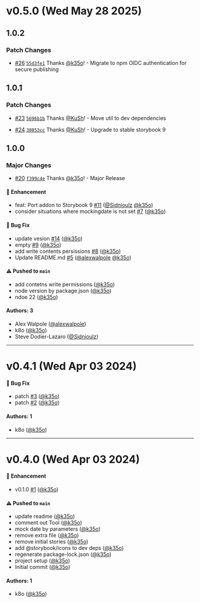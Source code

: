 # v0.5.0 (Wed May 28 2025)

## 1.0.2

### Patch Changes

- [#26](https://github.com/k35o/storybook-addon-mock-date/pull/26) [`55d3fe1`](https://github.com/k35o/storybook-addon-mock-date/commit/55d3fe159bc92a731dfe31fad2bcae1ebbf04ec3) Thanks [@k35o](https://github.com/k35o)! - Migrate to npm OIDC authentication for secure publishing

## 1.0.1

### Patch Changes

- [#23](https://github.com/k35o/storybook-addon-mock-date/pull/23) [`5696b1b`](https://github.com/k35o/storybook-addon-mock-date/commit/5696b1b855ac2316adbe470b30e86f648898b3f5) Thanks [@KuSh](https://github.com/KuSh)! - Move util to dev dependencies

- [#24](https://github.com/k35o/storybook-addon-mock-date/pull/24) [`30853cc`](https://github.com/k35o/storybook-addon-mock-date/commit/30853cc2c2fb356912c02919cf0588da79fe13a0) Thanks [@KuSh](https://github.com/KuSh)! - Upgrade to stable storybook 9

## 1.0.0

### Major Changes

- [#20](https://github.com/k35o/storybook-addon-mock-date/pull/20) [`f399c4e`](https://github.com/k35o/storybook-addon-mock-date/commit/f399c4e53c3bdbf07efd2a0a3ebc01f3872c0d71) Thanks [@k35o](https://github.com/k35o)! - Major Release

#### 🚀 Enhancement

- feat: Port addon to Storybook 9 [#11](https://github.com/k35o/storybook-addon-mock-date/pull/11) ([@Sidnioulz](https://github.com/Sidnioulz) [@k35o](https://github.com/k35o))
- consider situations where mockingdate is not set [#7](https://github.com/k35o/storybook-addon-mock-date/pull/7) ([@k35o](https://github.com/k35o))

#### 🐛 Bug Fix

- update vesion [#14](https://github.com/k35o/storybook-addon-mock-date/pull/14) ([@k35o](https://github.com/k35o))
- empty [#9](https://github.com/k35o/storybook-addon-mock-date/pull/9) ([@k35o](https://github.com/k35o))
- add write contents persissions [#8](https://github.com/k35o/storybook-addon-mock-date/pull/8) ([@k35o](https://github.com/k35o))
- Update README.md [#5](https://github.com/k35o/storybook-addon-mock-date/pull/5) ([@alexwalpole](https://github.com/alexwalpole) [@k35o](https://github.com/k35o))

#### ⚠️ Pushed to `main`

- add contetns write permissions ([@k35o](https://github.com/k35o))
- node version by package.json ([@k35o](https://github.com/k35o))
- ndoe 22 ([@k35o](https://github.com/k35o))

#### Authors: 3

- Alex Walpole ([@alexwalpole](https://github.com/alexwalpole))
- k8o ([@k35o](https://github.com/k35o))
- Steve Dodier-Lazaro ([@Sidnioulz](https://github.com/Sidnioulz))

---

# v0.4.1 (Wed Apr 03 2024)

#### 🐛 Bug Fix

- patch [#3](https://github.com/k35o/storybook-addon-mock-date/pull/3) ([@k35o](https://github.com/k35o))
- patch [#2](https://github.com/k35o/storybook-addon-mock-date/pull/2) ([@k35o](https://github.com/k35o))

#### Authors: 1

- k8o ([@k35o](https://github.com/k35o))

---

# v0.4.0 (Wed Apr 03 2024)

#### 🚀 Enhancement

- v0.1.0 [#1](https://github.com/k35o/storybook-addon-mock-date/pull/1) ([@k35o](https://github.com/k35o))

#### ⚠️ Pushed to `main`

- update readme ([@k35o](https://github.com/k35o))
- comment out Tool ([@k35o](https://github.com/k35o))
- mock date by parameters ([@k35o](https://github.com/k35o))
- remove extra file ([@k35o](https://github.com/k35o))
- remove initial stories ([@k35o](https://github.com/k35o))
- add @storybook/icons to dev deps ([@k35o](https://github.com/k35o))
- regenerate package-lock.json ([@k35o](https://github.com/k35o))
- project setup ([@k35o](https://github.com/k35o))
- Initial commit ([@k35o](https://github.com/k35o))

#### Authors: 1

- k8o ([@k35o](https://github.com/k35o))
